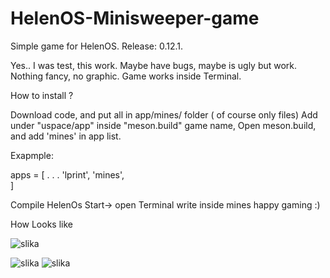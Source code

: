 # HelenOS-Minisweeper-game
Simple game for HelenOS. Release: 0.12.1.

Yes.. I was test, this work.
Maybe have bugs, maybe is ugly but work.
Nothing fancy, no graphic.
Game works inside Terminal.


How to install ?


Download code,  and put all in app/mines/  folder ( of course only files)
Add under "uspace/app" inside "meson.build" game name,
Open meson.build, and add 'mines' in app list. 

Exapmple:

apps = [
.
.
.
'lprint',
'mines',   
]

Compile HelenOs
Start-> open Terminal
write inside mines
happy gaming :)

How Looks like

![slika](https://github.com/zmmaj/HelenOS-Minisweeper-game/assets/8336904/b5d52316-4834-4f78-9aac-56581978e761)

![slika](https://github.com/zmmaj/HelenOS-Minisweeper-game/assets/8336904/225fd0ea-a87a-45b6-9036-09438a8a10a8)
![slika](https://github.com/zmmaj/HelenOS-Minisweeper-game/assets/8336904/a69c2081-29c0-4366-8b34-00ecf2a8b6e7)


